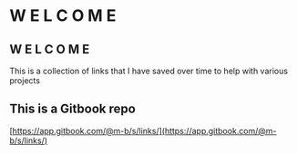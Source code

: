 # W E L C O M E

## W E L C O M E

This is a collection of links that I have saved over time to help with various projects

## This is a Gitbook repo

[https://app.gitbook.com/@m-b/s/links/](https://app.gitbook.com/@m-b/s/links/)

